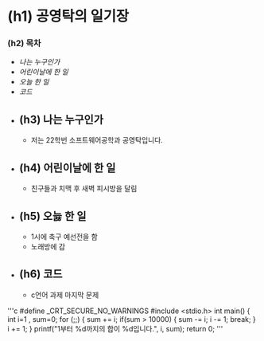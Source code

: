 # (h1) 공영탁의 일기장
### (h2) 목차

   * _나는 누구인가_
   * _어린이날에 한 일_
   * _오늘 한 일_
   * _코드_
* ## (h3) 나는 누구인가
   * 저는 22학번 소프트웨어공학과 공영탁입니다.
* ## (h4) 어린이날에 한 일
   * 친구들과 치맥 후 새벽 피시방을 달림
* ## (h5) 오늟 한 일 
   *  1시에 축구 예선전을 함
   * 노래방에 감
* ## (h6) __코드__
   * c언어 과제 마지막 문제

'''c
#define _CRT_SECURE_NO_WARNINGS
#include <stdio.h>
int main() {
	int i=1 , sum=0;
	for (;;) {
		sum += i;
			if(sum > 10000) {
				sum -= i;
				i -= 1;
				break;
			}
		i += 1;
	}
	printf("1부터 %d까지의 합이 %d입니다.", i, sum);
	return 0;
'''
